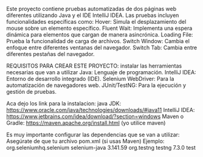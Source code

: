 Este proyecto contiene pruebas automatizadas de dos páginas web diferentes utilizando Java y el IDE IntelliJ IDEA. Las pruebas incluyen funcionalidades específicas como: 
Hover: Simula el desplazamiento del mouse sobre un elemento específico.
Fluent Wait: Implementa una espera dinámica para elementos que cargan de manera asincrónica.
Loading File: Prueba la funcionalidad de carga de archivos.
Switch Window: Cambia el enfoque entre diferentes ventanas del navegador.
Switch Tab: Cambia entre diferentes pestañas del navegador.

REQUISITOS PARA CREAR ESTE PROYECTO:
instalar las herramientas necesarias que van a utilizar 
Java: Lenguaje de programación.
IntelliJ IDEA: Entorno de desarrollo integrado (IDE).
Selenium WebDriver: Para la automatización de navegadores web.
JUnit/TestNG: Para la ejecución y gestión de pruebas.

Aca dejo los link para la instalacion:
java JDK: https://www.oracle.com/java/technologies/downloads/#java11
IntelliJ IDEA: https://www.jetbrains.com/idea/download/?section=windows
Maven o Gradle: https://maven.apache.org/install.html (yo utilice maven)

Es muy importante configurar las dependencias que se van a utilizar:
Asegúrate de que tu archivo pom.xml (si usas Maven) 
Ejemplo:
<dependencies>
    <dependency>
        <groupId>org.seleniumhq.selenium</groupId>
        <artifactId>selenium-java</artifactId>
        <version>3.141.59</version>
    </dependency>
    <dependency>
        <groupId>org.testng</groupId>
        <artifactId>testng</artifactId>
        <version>7.3.0</version>
        <scope>test</scope>
    </dependency>
</dependencies>

